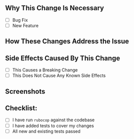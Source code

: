 Why This Change Is Necessary
--------------------------------------------------------------------------------

<!--- Identify the High Level Type of Change -->
- [ ] Bug Fix
- [ ] New Feature

<!---
  Now describe to reviewers of your pull request what to expect in the PR,
  thereby allowing them to more easily identify and point out unrelated changes.
-->

How These Changes Address the Issue
--------------------------------------------------------------------------------
<!---
  Describe, at a high level, what was done to affect change. If your change is
  obvious, you may be able to omit addressing this.
-->

Side Effects Caused By This Change
--------------------------------------------------------------------------------

- [ ] This Causes a Breaking Change
- [ ] This Does Not Cause Any Known Side Effects

<!---
  This is the most important topic to answer, as it can point out problems where
  you are making too many changes in one commit or branch. One or two bullet
  points for related changes may be okay, but five or six are likely indicators
  of a PR that is doing too many things.
-->

Screenshots
--------------------------------------------------------------------------------
<!---
  Add screenshots of changes to the UI if appropriate, otherwise delete this
  section.
-->

Checklist:
--------------------------------------------------------------------------------
<!---
  Go over all the following points, and put an `x` in all the boxes that apply.
-->

- [ ] I have run `rubocop` against the codebase
- [ ] I have added tests to cover my changes
- [ ] All new and existing tests passed

<!---

NOTES
================================================================================

Markdown
--------------------------------------------------------------------------------

Well formatted issues help everyone. Take a few minutes to get a primer on
markdown here: http://bit.ly/2lB1raW

Images
--------------------------------------------------------------------------------

Images can be attached to this issue by dragging and dropping or by copying and
pasting.

* How to Add Images to Issues: http://bit.ly/2mdlWHn
* How to Take Screenshots (Mac): http://apple.co/2kOXyuG
* How to Take Screenshots (Windows): http://cnet.co/2m2yQZL

-->
